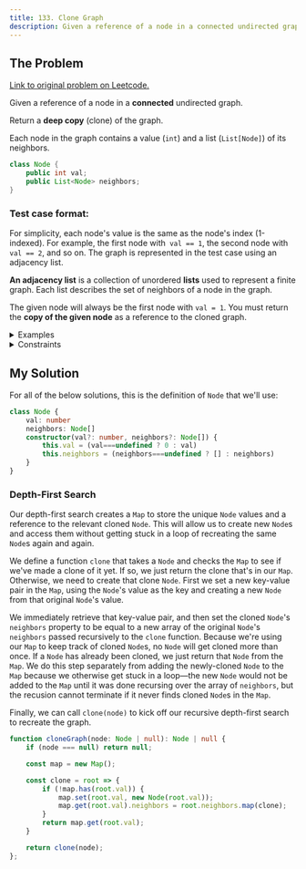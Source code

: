 ```yaml
---
title: 133. Clone Graph
description: Given a reference of a node in a connected undirected graph, return a deep copy (clone) of the graph.
---
```


## The Problem

[Link to original problem on Leetcode.](https://leetcode.com/problems/clone-graph/)

Given a reference of a node in a **connected** undirected graph.

Return a **deep copy** (clone) of the graph.

Each node in the graph contains a value (`int`) and a list (`List[Node]`) of its neighbors.

```java
class Node {
    public int val;
    public List<Node> neighbors;
}
```

### Test case format:

For simplicity, each node's value is the same as the node's index (1-indexed). For example, the first node with` val == 1`, the second node with `val == 2`, and so on. The graph is represented in the test case using an adjacency list.

**An adjacency list** is a collection of unordered **lists** used to represent a finite graph. Each list describes the set of neighbors of a node in the graph.

The given node will always be the first node with `val = 1`. You must return the **copy of the given node** as a reference to the cloned graph.

<details>
<summary>Examples</summary>
Example 1:

```
Input: adjList = [[2,4],[1,3],[2,4],[1,3]]
Output: [[2,4],[1,3],[2,4],[1,3]]
Explanation: There are 4 nodes in the graph.
1st node (val = 1)'s neighbors are 2nd node (val = 2) and 4th node (val = 4).
2nd node (val = 2)'s neighbors are 1st node (val = 1) and 3rd node (val = 3).
3rd node (val = 3)'s neighbors are 2nd node (val = 2) and 4th node (val = 4).
4th node (val = 4)'s neighbors are 1st node (val = 1) and 3rd node (val = 3).
```

Example 2:

```
Input: adjList = [[]]
Output: [[]]
Explanation: Note that the input contains one empty list. The graph consists of only one node with val = 1 and it does not have any neighbors.
```

Example 3:

```
Input: adjList = []
Output: []
Explanation: This an empty graph, it does not have any nodes.
```

</details>

<details>
<summary>Constraints</summary>


- The number of nodes in the graph is in the range `[0, 100]`.
- `1 <= Node.val <= 100`
- `Node.val` is unique for each node.
- There are no repeated edges and no self-loops in the graph.
- The Graph is connected and all nodes can be visited starting from the given node.

</details>

## My Solution

For all of the below solutions, this is the definition of `Node` that we'll use:

```typescript
class Node {
	val: number
	neighbors: Node[]
	constructor(val?: number, neighbors?: Node[]) {
		this.val = (val===undefined ? 0 : val)
		this.neighbors = (neighbors===undefined ? [] : neighbors)
	}
}
```

### Depth-First Search

Our depth-first search creates a `Map` to store the unique `Node` values and a reference to the relevant cloned `Node`. This will allow us to create new `Node`s and access them without getting stuck in a loop of recreating the same `Node`s again and again.

We define a function `clone` that takes a `Node` and checks the `Map` to see if we've made a clone of it yet. If so, we just return the clone that's in our `Map`. Otherwise, we need to create that clone `Node`. First we set a new key-value pair in the `Map`, using the `Node`'s value as the key and creating a new `Node` from that original `Node`'s value.

We immediately retrieve that key-value pair, and then set the cloned `Node`'s `neighbors` property to be equal to a new array of the original `Node`'s `neighbors` passed recursively to the `clone` function. Because we're using our `Map` to keep track of cloned `Node`s, no `Node` will get cloned more than once. If a `Node` has already been cloned, we just return that `Node` from the `Map`. We do this step separately from adding the newly-cloned `Node` to the `Map` because we otherwise get stuck in a loop—the new `Node` would not be added to the `Map` until it was done recursing over the array of `neighbors`, but the recusion cannot terminate if it never finds cloned `Node`s in the `Map`.

Finally, we can call `clone(node)` to kick off our recursive depth-first search to recreate the graph.

```typescript
function cloneGraph(node: Node | null): Node | null {
	if (node === null) return null;

	const map = new Map();

	const clone = root => {
		if (!map.has(root.val)) {
			map.set(root.val, new Node(root.val));
			map.get(root.val).neighbors = root.neighbors.map(clone);
		}
		return map.get(root.val);
	}

	return clone(node);
};
```
